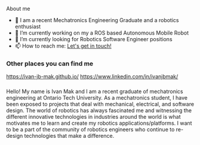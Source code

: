 
<!--
**ivan-jb-mak/ivan-jb-mak** is a ✨ _special_ ✨ repository because its `README.md` (this file) appears on your GitHub profile.-->

About me

- 🌱 I am a recent Mechatronics Engineering Graduate and a robotics enthusiast
- 🔭 I’m currently working on my a ROS based Autonomous Mobile Robot
- 👯 I’m currently looking for Robotics Software Engineer positions
- 📫 How to reach me: <a href="mailto:ivanjbmak@gmail.com"> Let's get in touch! </a>

### Other places you can find me

https://ivan-jb-mak.github.io/
https://www.linkedin.com/in/ivanjbmak/

###

Hello! My name is Ivan Mak and I am a recent graduate of mechatronics engineering at Ontario Tech University. As a mechatronics student, I have been exposed to projects that deal with mechanical, electrical, and software design. The world of robotics has always fascinated me and witnessing the different innovative technologies in industries around the world is what motivates me to learn and create my robotics applications/platforms. I want to be a part of the community of robotics engineers who continue to re-design technologies that make a difference.

